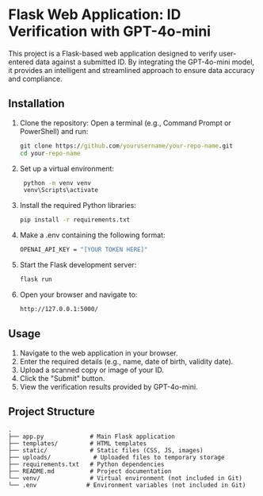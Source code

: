 # Flask Web Application: ID Verification with GPT-4o-mini

This project is a Flask-based web application designed to verify user-entered data against a submitted ID. By integrating the GPT-4o-mini model, it provides an intelligent and streamlined approach to ensure data accuracy and compliance.

## Installation

1. Clone the repository:
   Open a terminal (e.g., Command Prompt or PowerShell) and run:
   ```cmd
   git clone https://github.com/yourusername/your-repo-name.git
   cd your-repo-name
   
2. Set up a virtual environment:
   ```cmd
    python -m venv venv
    venv\Scripts\activate
   
3. Install the required Python libraries:
    ```cmd
    pip install -r requirements.txt
   
4. Make a .env containing the following format:
    ```cmd
    OPENAI_API_KEY = "[YOUR TOKEN HERE]"
   
5. Start the Flask development server:
    ```cmd
    flask run
   
6. Open your browser and navigate to:
    ```cmd
   http://127.0.0.1:5000/

## Usage
1. Navigate to the web application in your browser.
2. Enter the required details (e.g., name, date of birth, validity date).
3. Upload a scanned copy or image of your ID.
4. Click the "Submit" button.
5. View the verification results provided by GPT-4o-mini.

## Project Structure
    .
    ├── app.py             # Main Flask application
    ├── templates/         # HTML templates
    ├── static/            # Static files (CSS, JS, images)
    ├── uploads/            # Uploaded files to temporary storage
    ├── requirements.txt   # Python dependencies
    ├── README.md          # Project documentation
    └── venv/              # Virtual environment (not included in Git)
    └── .env              # Environment variables (not included in Git)
